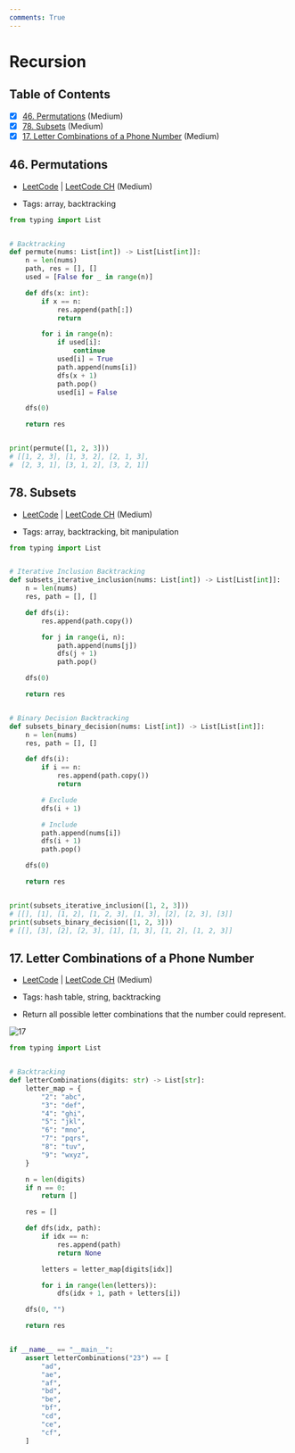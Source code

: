 ```yaml
---
comments: True
---
```


# Recursion

## Table of Contents

- [x] [46. Permutations](https://leetcode.cn/problems/permutations/) (Medium)
- [x] [78. Subsets](https://leetcode.cn/problems/subsets/) (Medium)
- [x] [17. Letter Combinations of a Phone Number](https://leetcode.cn/problems/letter-combinations-of-a-phone-number/) (Medium)

## 46. Permutations

-   [LeetCode](https://leetcode.com/problems/permutations/) | [LeetCode CH](https://leetcode.cn/problems/permutations/) (Medium)

-   Tags: array, backtracking
```python title="46. Permutations - Python Solution"
from typing import List


# Backtracking
def permute(nums: List[int]) -> List[List[int]]:
    n = len(nums)
    path, res = [], []
    used = [False for _ in range(n)]

    def dfs(x: int):
        if x == n:
            res.append(path[:])
            return

        for i in range(n):
            if used[i]:
                continue
            used[i] = True
            path.append(nums[i])
            dfs(x + 1)
            path.pop()
            used[i] = False

    dfs(0)

    return res


print(permute([1, 2, 3]))
# [[1, 2, 3], [1, 3, 2], [2, 1, 3],
#  [2, 3, 1], [3, 1, 2], [3, 2, 1]]

```

## 78. Subsets

-   [LeetCode](https://leetcode.com/problems/subsets/) | [LeetCode CH](https://leetcode.cn/problems/subsets/) (Medium)

-   Tags: array, backtracking, bit manipulation
```python title="78. Subsets - Python Solution"
from typing import List


# Iterative Inclusion Backtracking
def subsets_iterative_inclusion(nums: List[int]) -> List[List[int]]:
    n = len(nums)
    res, path = [], []

    def dfs(i):
        res.append(path.copy())

        for j in range(i, n):
            path.append(nums[j])
            dfs(j + 1)
            path.pop()

    dfs(0)

    return res


# Binary Decision Backtracking
def subsets_binary_decision(nums: List[int]) -> List[List[int]]:
    n = len(nums)
    res, path = [], []

    def dfs(i):
        if i == n:
            res.append(path.copy())
            return

        # Exclude
        dfs(i + 1)

        # Include
        path.append(nums[i])
        dfs(i + 1)
        path.pop()

    dfs(0)

    return res


print(subsets_iterative_inclusion([1, 2, 3]))
# [[], [1], [1, 2], [1, 2, 3], [1, 3], [2], [2, 3], [3]]
print(subsets_binary_decision([1, 2, 3]))
# [[], [3], [2], [2, 3], [1], [1, 3], [1, 2], [1, 2, 3]]

```

## 17. Letter Combinations of a Phone Number

-   [LeetCode](https://leetcode.com/problems/letter-combinations-of-a-phone-number/) | [LeetCode CH](https://leetcode.cn/problems/letter-combinations-of-a-phone-number/) (Medium)

-   Tags: hash table, string, backtracking
-   Return all possible letter combinations that the number could represent.

![17](https://assets.leetcode.com/uploads/2022/03/15/1200px-telephone-keypad2svg.png)

```python title="17. Letter Combinations of a Phone Number - Python Solution"
from typing import List


# Backtracking
def letterCombinations(digits: str) -> List[str]:
    letter_map = {
        "2": "abc",
        "3": "def",
        "4": "ghi",
        "5": "jkl",
        "6": "mno",
        "7": "pqrs",
        "8": "tuv",
        "9": "wxyz",
    }

    n = len(digits)
    if n == 0:
        return []

    res = []

    def dfs(idx, path):
        if idx == n:
            res.append(path)
            return None

        letters = letter_map[digits[idx]]

        for i in range(len(letters)):
            dfs(idx + 1, path + letters[i])

    dfs(0, "")

    return res


if __name__ == "__main__":
    assert letterCombinations("23") == [
        "ad",
        "ae",
        "af",
        "bd",
        "be",
        "bf",
        "cd",
        "ce",
        "cf",
    ]

```

